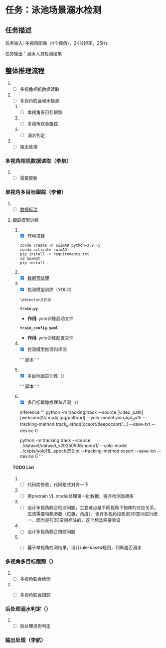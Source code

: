 # 任务：泳池场景溺水检测

## 任务描述
任务输入: 多视角图像（4个视角），2K分辨率，25Hz

任务输出：溺水人员检测结果

## 整体推理流程
1. - [ ] 多视角相机数据读取
2. - [ ] 多视角联合溺水检测
    1. - [ ] 单视角多目标跟踪
    2. - [ ] 多视角联合跟踪
    3. - [ ] 溺水判定
3. - [ ] 输出处理

### 多视角相机数据读取（李航）
1. - [ ] 需要更新

### 单视角多目标跟踪（李健）
1. - [ ] [数据标注](data_annotation.md)

2. 跟踪模型训练
    1. - [x] 环境搭建

        ```
        conda create -n swimAD python=3.9 -y
        conda activate swimAD
        pip install -r requirements.txt
        cd boxmot
        pip install .
        ```
       
    2. - [x] [数据预处理](data_preprocess/data_preprocess.md)
       
    3. - [x] 检测模型训练（YOLO）
    
       ```
       \detector文件夹
       ```
    
       **`train.py`**
    
       - **作用**: yolo训练启动文件
    
       **`train_config.yaml`**
    
       - **作用**: yolo训练配置文件
    
       
    
    4. - [x] 检测模型推理和评测
    
        '''
        脚本
        '''
    
    5. - [x] 多目标跟踪训练（）
    
        '''
        脚本
        '''
    
    6. - [x] 多目标跟踪推理和评测 （）
       
       inference
        '''
        python -m tracking.track --source [video_path][webcam(0)/.mp4/.jpg/path/url] --yolo-model $yolo_ckpt_path$ --tracking-method $track_method$[ocsort/deepocsort/...] --save-txt --device 0
        
        python -m tracking.track --source ../dataset/dataset_v20250506/noon/1/ --yolo-model ../ckpts/yolo11L_epoch250.pt --tracking-method ocsort --save-txt --device 0
        '''

    #### TODO List
    1. - [ ] 代码库修改，代码格式对齐一下
    2. - [ ] 用pretrain VL model处理第一批数据，提升检测准确率
    3. - [ ] 设计多视角联合检测问题，主要难点是不同视角下物体的对应关系，应该需要相机参数（位置，角度），也许多视角投影至3D空间进行统一，因为是在2D空间标注的，这个想法需要验证
    4. - [ ] 设计多视角联合跟踪问题
    5. - [ ] 基于单视角检测结果，设计rule-based规则，判断是否溺水



### 多视角多目标跟踪（）
1. - [ ] 多视角联合检测

2. - [ ] 多视角联合跟踪


### 后处理溺水判定（）
1. -[ ] 后处理规则判定

### 输出处理（李航）



